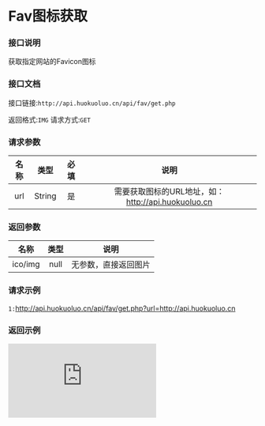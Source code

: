 # Fav图标获取

### <i class="fa fa-bandcamp"></i>接口说明

获取指定网站的Favicon图标

### 接口文档

接口链接:`http://api.huokuoluo.cn/api/fav/get.php`

返回格式:`IMG`  请求方式:`GET`

### 请求参数

|  名称  |  类型  |  必填  |  说明  |
|  :----:  |  :----:  |  :----:  |  :----:  |
|url|String|是|需要获取图标的URL地址，如：http://api.huokuoluo.cn|

### 返回参数

|名称|类型|说明
|:----:|:----:|:----:|
|ico/img|null|无参数，直接返回图片|

### 请求示例

`1:`http://api.huokuoluo.cn/api/fav/get.php?url=http://api.huokuoluo.cn

### 返回示例
![alt 返回示例](http://api.huokuoluo.cn/api/fav/get.php?url=http://api.huokuoluo.cn "Favicon")
